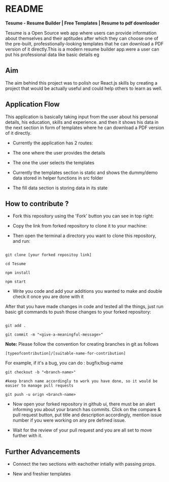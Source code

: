 # README

**Tesume - Resume Builder | Free Templates | Resume to pdf downloader**

Tesume is a Open Source web app where users can provide information about themselves and their aptitudes after which they can choose one of the pre-built, professtionally-looking templates that he can download a PDF version of it directly.This is a modern resume builder app.were a user can put his professional data like
basic details eg

## Aim

The aim behind this project was to polish our React.js skills by creating a project that would be actually useful and could help others to learn as well.

## Application Flow

This application is basically taking input from the user about his personal details, his education, skills and experience. and then it shows his data in the next section in form of templates where he can download a PDF version of it directly.

- Currently the application has 2 routes:

- The one where the user provides the details

- The one the user selects the templates

- Currently the templates section is static and shows the dummy/demo data stored in helper functions in src folder

- The fill data section is storing data in its state


## How to contribute ?

- Fork this repository using the 'Fork' button you can see in top right:

- Copy the link from forked repository to clone it to your machine:

- Then open the terminal a directory you want to clone this repository, and run:

```

git clone [your forked repositoy link]

cd Tesume

npm install

npm start

```

- Write you code and add your additions you wanted to make and double check it once you are done with it

After that you have made changes in code and tested all the things, just run basic git commands to push those changes to your forked repository:

```

git add .

git commit -m "<give-a-meaningful-message>"

```

**Note:** Please follow the convention for creating branches in git as follows

```
[typeofcontribution]/[suitable-name-for-contribution]
```
For example, if it's a bug, you can do : bugfix/bug-name
```
git checkout -b "<branch-name>"

#keep branch name accordingly to work you have done, so it would be easier to manage pull requests

git push -u orign <branch-name>
```

- Now open your forked repository in github ui, there must be an alert informing you about your branch has commits. Click on the compare & pull request button, put title and description accordingly, mention issue number if you were working on any pre defined issue.

- Wait for the review of your pull request and you are all set to move further with it.


## Further Advancements

- Connect the two sections with eachother intially with passing props.

- New and freshier templates
